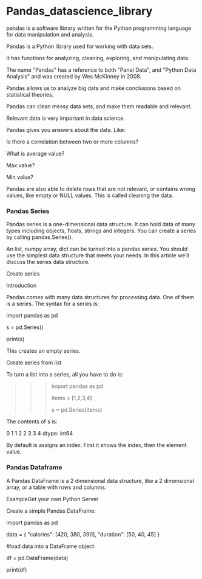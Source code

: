 # Pandas_datascience_library

pandas is a software library written for the Python programming language for data manipulation and analysis.

Pandas is a Python library used for working with data sets.

It has functions for analyzing, cleaning, exploring, and manipulating data.

The name "Pandas" has a reference to both "Panel Data", and "Python Data Analysis" and was created by Wes McKinney in 2008.

Pandas allows us to analyze big data and make conclusions based on statistical theories.

Pandas can clean messy data sets, and make them readable and relevant.

Relevant data is very important in data science.

Pandas gives you answers about the data. Like:

Is there a correlation between two or more columns?

What is average value?

Max value?

Min value?

Pandas are also able to delete rows that are not relevant, or contains wrong values, like empty or NULL values. This is called cleaning the data.

### Pandas Series

Pandas series is a one-dimensional data structure. It can hold data of many types including objects, floats, strings and integers. You can create a series by calling pandas.Series().

An list, numpy array, dict can be turned into a pandas series. You should use the simplest data structure that meets your needs. In this article we’ll discuss the series data structure.

Create series

Introduction

Pandas comes with many data structures for processing data. One of them is a series.
The syntax for a series is:

import pandas as pd

s = pd.Series()

print(s)

This creates an empty series.

Create series from list

To turn a list into a series, all you have to do is:

>>> import pandas as pd
>>> 
>>> items = [1,2,3,4]
>>> 
>>> s = pd.Series(items)
>>> 
The contents of s is:

0 1
1 2
2 3
3 4
dtype: int64

By default is assigns an index. First it shows the index, then the element value.

### Pandas Dataframe

A Pandas DataFrame is a 2 dimensional data structure, like a 2 dimensional array, or a table with rows and columns.

ExampleGet your own Python Server

Create a simple Pandas DataFrame:

import pandas as pd

data = {
  "calories": [420, 380, 390],
  "duration": [50, 40, 45]
}

#load data into a DataFrame object:

df = pd.DataFrame(data)

print(df) 


